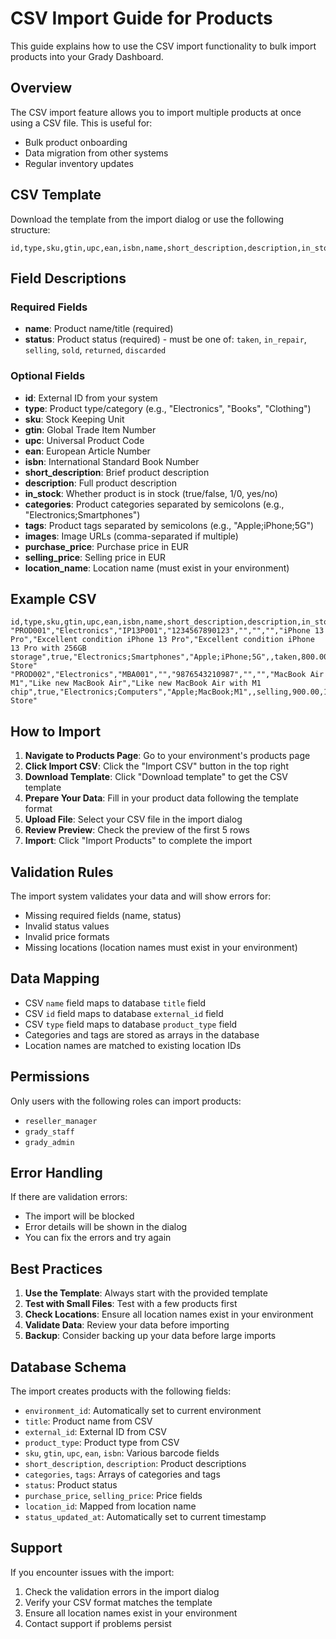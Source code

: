 # CSV Import Guide for Products

This guide explains how to use the CSV import functionality to bulk import
products into your Grady Dashboard.

## Overview

The CSV import feature allows you to import multiple products at once using a
CSV file. This is useful for:

- Bulk product onboarding
- Data migration from other systems
- Regular inventory updates

## CSV Template

Download the template from the import dialog or use the following structure:

```csv
id,type,sku,gtin,upc,ean,isbn,name,short_description,description,in_stock,categories,tags,images,status,purchase_price,selling_price,location_name
```

## Field Descriptions

### Required Fields

- **name**: Product name/title (required)
- **status**: Product status (required) - must be one of: `taken`, `in_repair`,
  `selling`, `sold`, `returned`, `discarded`

### Optional Fields

- **id**: External ID from your system
- **type**: Product type/category (e.g., "Electronics", "Books", "Clothing")
- **sku**: Stock Keeping Unit
- **gtin**: Global Trade Item Number
- **upc**: Universal Product Code
- **ean**: European Article Number
- **isbn**: International Standard Book Number
- **short_description**: Brief product description
- **description**: Full product description
- **in_stock**: Whether product is in stock (true/false, 1/0, yes/no)
- **categories**: Product categories separated by semicolons (e.g.,
  "Electronics;Smartphones")
- **tags**: Product tags separated by semicolons (e.g., "Apple;iPhone;5G")
- **images**: Image URLs (comma-separated if multiple)
- **purchase_price**: Purchase price in EUR
- **selling_price**: Selling price in EUR
- **location_name**: Location name (must exist in your environment)

## Example CSV

```csv
id,type,sku,gtin,upc,ean,isbn,name,short_description,description,in_stock,categories,tags,images,status,purchase_price,selling_price,location_name
"PROD001","Electronics","IP13P001","1234567890123","","","","iPhone 13 Pro","Excellent condition iPhone 13 Pro","Excellent condition iPhone 13 Pro with 256GB storage",true,"Electronics;Smartphones","Apple;iPhone;5G",,taken,800.00,1200.00,"Main Store"
"PROD002","Electronics","MBA001","","9876543210987","","","MacBook Air M1","Like new MacBook Air","Like new MacBook Air with M1 chip",true,"Electronics;Computers","Apple;MacBook;M1",,selling,900.00,1400.00,"Online Store"
```

## How to Import

1. **Navigate to Products Page**: Go to your environment's products page
2. **Click Import CSV**: Click the "Import CSV" button in the top right
3. **Download Template**: Click "Download template" to get the CSV template
4. **Prepare Your Data**: Fill in your product data following the template
   format
5. **Upload File**: Select your CSV file in the import dialog
6. **Review Preview**: Check the preview of the first 5 rows
7. **Import**: Click "Import Products" to complete the import

## Validation Rules

The import system validates your data and will show errors for:

- Missing required fields (name, status)
- Invalid status values
- Invalid price formats
- Missing locations (location names must exist in your environment)

## Data Mapping

- CSV `name` field maps to database `title` field
- CSV `id` field maps to database `external_id` field
- CSV `type` field maps to database `product_type` field
- Categories and tags are stored as arrays in the database
- Location names are matched to existing location IDs

## Permissions

Only users with the following roles can import products:

- `reseller_manager`
- `grady_staff`
- `grady_admin`

## Error Handling

If there are validation errors:

- The import will be blocked
- Error details will be shown in the dialog
- You can fix the errors and try again

## Best Practices

1. **Use the Template**: Always start with the provided template
2. **Test with Small Files**: Test with a few products first
3. **Check Locations**: Ensure all location names exist in your environment
4. **Validate Data**: Review your data before importing
5. **Backup**: Consider backing up your data before large imports

## Database Schema

The import creates products with the following fields:

- `environment_id`: Automatically set to current environment
- `title`: Product name from CSV
- `external_id`: External ID from CSV
- `product_type`: Product type from CSV
- `sku`, `gtin`, `upc`, `ean`, `isbn`: Various barcode fields
- `short_description`, `description`: Product descriptions
- `categories`, `tags`: Arrays of categories and tags
- `status`: Product status
- `purchase_price`, `selling_price`: Price fields
- `location_id`: Mapped from location name
- `status_updated_at`: Automatically set to current timestamp

## Support

If you encounter issues with the import:

1. Check the validation errors in the import dialog
2. Verify your CSV format matches the template
3. Ensure all location names exist in your environment
4. Contact support if problems persist
